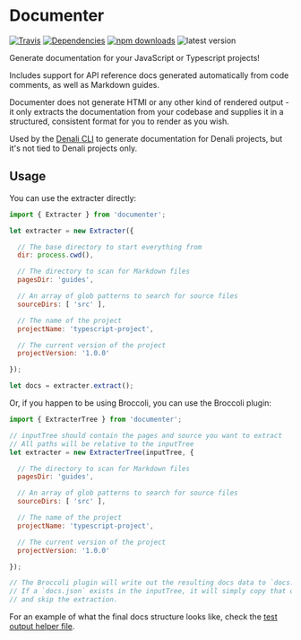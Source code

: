 # Documenter
[![Travis](https://img.shields.io/travis/denali-js/documenter.svg?style=flat-square)](https://travis-ci.org/denali-js/documenter)
[![Dependencies](https://img.shields.io/david/denali-js/documenter.svg?style=flat-square)](https://david-dm.org/denali-js/documenter)
[![npm downloads](https://img.shields.io/npm/dm/@denali-js/documenter.svg?style=flat-square)](https://www.npmjs.com/package/@denali-js/documenter)
![latest version](https://img.shields.io/npm/v/@denali-js/documenter.svg?style=flat-square)

Generate documentation for your JavaScript or Typescript projects!

Includes support for API reference docs generated automatically from code comments, as well as Markdown guides.

Documenter does not generate HTMl or any other kind of rendered output - it only extracts the documentation from your codebase and supplies it in a structured, consistent format for you to render as you wish.

Used by the [Denali CLI](denalijs.org) to generate documentation for Denali projects, but it's not tied to Denali projects only.

## Usage

You can use the extracter directly:

```js
import { Extracter } from 'documenter';

let extracter = new Extracter({

  // The base directory to start everything from
  dir: process.cwd(),

  // The directory to scan for Markdown files
  pagesDir: 'guides',

  // An array of glob patterns to search for source files
  sourceDirs: [ 'src' ],

  // The name of the project
  projectName: 'typescript-project',

  // The current version of the project
  projectVersion: '1.0.0'

});

let docs = extracter.extract();
```

Or, if you happen to be using Broccoli, you can use the Broccoli plugin:

```js
import { ExtracterTree } from 'documenter';

// inputTree should contain the pages and source you want to extract
// All paths will be relative to the inputTree
let extracter = new ExtracterTree(inputTree, {

  // The directory to scan for Markdown files
  pagesDir: 'guides',

  // An array of glob patterns to search for source files
  sourceDirs: [ 'src' ],

  // The name of the project
  projectName: 'typescript-project',

  // The current version of the project
  projectVersion: '1.0.0'

});

// The Broccoli plugin will write out the resulting docs data to `docs.json`
// If a `docs.json` exists in the inputTree, it will simply copy that over
// and skip the extraction.
```

For an example of what the final docs structure looks like, check the [test output helper file](https://github.com/denali-js/documenter/blob/master/test/helpers/output-expectation.js).
